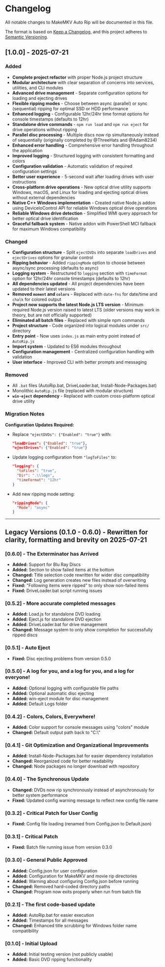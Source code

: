 # Changelog

All notable changes to MakeMKV Auto Rip will be documented in this file.

The format is based on [Keep a Changelog](https://keepachangelog.com/en/1.0.0/),
and this project adheres to [Semantic Versioning](https://semver.org/spec/v2.0.0.html).

## [1.0.0] - 2025-07-21

### Added

- **Complete project refactor** with proper Node.js project structure
- **Modular architecture** with clear separation of concerns into services, utilities, and CLI modules
- **Advanced drive management** - Separate configuration options for loading and ejecting drives
- **Flexible ripping modes** - Choose between async (parallel) or sync (sequential) ripping for optimal SSD or HDD performance
- **Enhanced logging** - Configurable 12hr/24hr time format options for console timestamps (defaults to 12hr)
- **Standalone drive commands** - `npm run load` and `npm run eject` for drive operations without ripping
- **Parallel disc processing** - Multiple discs now rip simultaneously instead of sequentially (originally completed by @ThreeHats and @Adam8234)
- **Enhanced error handling** - Comprehensive error handling throughout the application
- **Improved logging** - Structured logging with consistent formatting and colors
- **Configuration validation** - Automatic validation of required configuration settings
- **Better user experience** - 5-second wait after loading drives with user instructions
- **Cross-platform drive operations** - New optical drive utility supports Windows, macOS, and Linux for loading and ejecting optical drives without external dependencies
- **Native C++ Windows implementation** - Created native Node.js addon using DeviceIoControl API for reliable Windows optical drive operations
- **Reliable Windows drive detection** - Simplified WMI query approach for better optical drive identification
- **Graceful fallback system** - Native addon with PowerShell MCI fallback for maximum Windows compatibility

### Changed

- **Configuration structure** - Split `ejectDVDs` into separate `loadDrives` and `ejectDrives` options for granular control
- **Ripping behavior** - Added `rippingMode` option to choose between async/sync processing (defaults to async)
- **Logging system** - Restructured to `logging` section with `timeFormat` option for 12hr/24hr console timestamps (defaults to 12hr)
- **All dependencies updated** - All project dependencies have been updated to their latest versions
- **Removed `moment` and `colors`** - Replaced with `date-fns` for date/time and `chalk` for colored output
- **Project now supports the latest Node.js LTS version** - Minimum required Node.js version raised to latest LTS (older versions may work in theory, but are not officially supported)
- **Eliminated all batch files** - Replaced with simple npm commands
- **Project structure** - Code organized into logical modules under `src/` directory
- **Entry point** - Now uses `index.js` as main entry point instead of `AutoRip.js`
- **Import system** - Updated to ES6 modules throughout
- **Configuration management** - Centralized configuration handling with validation
- **User interface** - Improved CLI with better prompts and messaging

### Removed

- All `.bat` files (AutoRip.bat, DriveLoader.bat, Install-Node-Packages.bat)
- Monolithic `AutoRip.js` file (replaced with modular structure)
- **`win-eject` dependency** - Replaced with custom cross-platform optical drive utility

### Migration Notes

**Configuration Updates Required:**

- Replace `"ejectDVDs": {"Enabled": "true"}` with:
  ```json
  "loadDrives": {"Enabled": "true"},
  "ejectDrives": {"Enabled": "true"}
  ```
- Update logging configuration from `"logToFiles"` to:
  ```json
  "logging": {
    "toFiles": "true",
    "Dir": ".\\logs",
    "timeFormat": "12hr"
  }
  ```
- Add new ripping mode setting:
  ```json
  "rippingMode": {
    "Mode": "async"
  }
  ```

---

## Legacy Versions (0.1.0 - 0.6.0) - Rewritten for clarity, formatting and brevity on 2025-07-21

### [0.6.0] - The Exterminator has Arrived

- **Added:** Support for Blu Ray Discs
- **Added:** Section to show failed items at the bottom
- **Changed:** Title selection code rewritten for wider disc compatibility
- **Changed:** Log generation creates new files instead of overwriting
- **Fixed:** "Following items were ripped" to only show non-failed items
- **Fixed:** DriveLoader.bat script running issues

### [0.5.2] - More accurate completed messages

- **Added:** Load.js for standalone DVD loading
- **Added:** Eject.js for standalone DVD ejection
- **Added:** DriveLoader.bat for drive management
- **Changed:** Message system to only show completion for successfully ripped discs

### [0.5.1] - Auto Eject

- **Fixed:** Disc ejecting problems from version 0.5.0

### [0.5.0] - A log for you, and a log for you, and a log for everyone!

- **Added:** Optional logging with configurable file paths
- **Added:** Optional automatic disc ejecting
- **Added:** win-eject module for disc management
- **Added:** Default Logs folder

### [0.4.2] - Colors, Colors, Everywhere!

- **Added:** Color support for console messages using "colors" module
- **Changed:** Default output path back to "C:\\"

### [0.4.1] - Git Optimization and Organizational Improvements

- **Added:** Install-Node-Packages.bat for easier dependency installation
- **Changed:** Reorganized code for better readability
- **Changed:** Node packages no longer download with repository

### [0.4.0] - The Synchronous Update

- **Changed:** DVDs now rip synchronously instead of asynchronously for better system performance
- **Fixed:** Updated config warning message to reflect new config file name

### [0.3.2] - Critical Patch for User Config

- **Fixed:** Config file loading (renamed from Config.json to Default.json)

### [0.3.1] - Critical Patch

- **Fixed:** Batch file running issue from version 0.3.0

### [0.3.0] - General Public Approved

- **Added:** Config.json for user configuration
- **Added:** Configuration for MakeMKV and movie rip directories
- **Added:** Warning about configuring Config.json before running
- **Changed:** Removed hard-coded directory paths
- **Changed:** Program now exits properly when run from batch file

### [0.2.1] - The first code-based update

- **Added:** AutoRip.bat for easier execution
- **Added:** Timestamps for all messages
- **Changed:** Enhanced title scrubbing for Windows folder name compatibility

### [0.1.0] - Initial Upload

- **Added:** Initial testing version (not publicly usable)
- **Added:** Basic DVD ripping functionality
